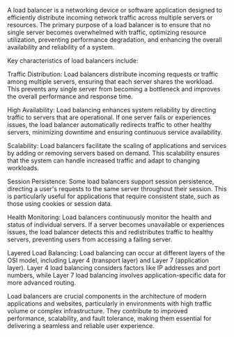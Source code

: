 A load balancer is a networking device or software application designed to efficiently distribute incoming network traffic across multiple servers or resources. The primary purpose of a load balancer is to ensure that no single server becomes overwhelmed with traffic, optimizing resource utilization, preventing performance degradation, and enhancing the overall availability and reliability of a system.

Key characteristics of load balancers include:

Traffic Distribution: Load balancers distribute incoming requests or traffic among multiple servers, ensuring that each server shares the workload. This prevents any single server from becoming a bottleneck and improves the overall performance and response time.

High Availability: Load balancing enhances system reliability by directing traffic to servers that are operational. If one server fails or experiences issues, the load balancer automatically redirects traffic to other healthy servers, minimizing downtime and ensuring continuous service availability.

Scalability: Load balancers facilitate the scaling of applications and services by adding or removing servers based on demand. This scalability ensures that the system can handle increased traffic and adapt to changing workloads.

Session Persistence: Some load balancers support session persistence, directing a user's requests to the same server throughout their session. This is particularly useful for applications that require consistent state, such as those using cookies or session data.

Health Monitoring: Load balancers continuously monitor the health and status of individual servers. If a server becomes unavailable or experiences issues, the load balancer detects this and redistributes traffic to healthy servers, preventing users from accessing a failing server.

Layered Load Balancing: Load balancing can occur at different layers of the OSI model, including Layer 4 (transport layer) and Layer 7 (application layer). Layer 4 load balancing considers factors like IP addresses and port numbers, while Layer 7 load balancing involves application-specific data for more advanced routing.

Load balancers are crucial components in the architecture of modern applications and websites, particularly in environments with high traffic volume or complex infrastructure. They contribute to improved performance, scalability, and fault tolerance, making them essential for delivering a seamless and reliable user experience.
